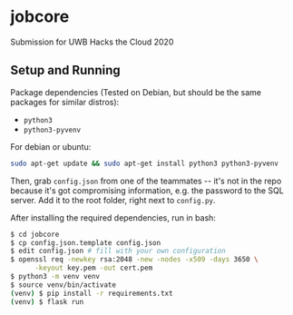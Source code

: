 # jobcore
Submission for UWB Hacks the Cloud 2020

## Setup and Running
Package dependencies (Tested on Debian, but should be the same packages
for similar distros):
- `python3`
- `python3-pyvenv`

For debian or ubuntu:
```bash
sudo apt-get update && sudo apt-get install python3 python3-pyvenv
```

Then, grab `config.json` from one of the teammates -- it's not in the
repo because it's got compromising information, e.g. the password to
the SQL server. Add it to the root folder, right next to `config.py`.

After installing the required dependencies, run in bash:

```bash
$ cd jobcore
$ cp config.json.template config.json
$ edit config.json # fill with your own configuration
$ openssl req -newkey rsa:2048 -new -nodes -x509 -days 3650 \
      -keyout key.pem -out cert.pem
$ python3 -m venv venv
$ source venv/bin/activate
(venv) $ pip install -r requirements.txt
(venv) $ flask run
```
